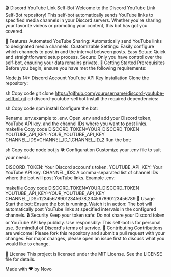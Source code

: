🎬 Discord YouTube Link Self-Bot
Welcome to the Discord YouTube Link Self-Bot repository! This self-bot automatically sends YouTube links to specified media channels in your Discord servers. Whether you're sharing your favorite videos or promoting your content, this bot has got you covered.


🌟 Features
Automated YouTube Sharing: Automatically send YouTube links to designated media channels.
Customizable Settings: Easily configure which channels to post in and the interval between posts.
Easy Setup: Quick and straightforward setup process.
Secure: Only you have control over the self-bot, ensuring your data remains private.
🚀 Getting Started
Prerequisites
Before you begin, ensure you have met the following requirements:

Node.js 14+
Discord Account
YouTube API Key
Installation
Clone the repository:

sh
Copy code
git clone https://github.com/yourusername/discord-youtube-selfbot.git
cd discord-youtube-selfbot
Install the required dependencies:

sh
Copy code
npm install
Configure the bot:

Rename .env.example to .env.
Open .env and add your Discord token, YouTube API key, and the channel IDs where you want to post links.
makefile
Copy code
DISCORD_TOKEN=YOUR_DISCORD_TOKEN
YOUTUBE_API_KEY=YOUR_YOUTUBE_API_KEY
CHANNEL_IDS=CHANNEL_ID_1,CHANNEL_ID_2
Run the bot:

sh
Copy code
node bot.js
🛠️ Configuration
Customize your .env file to suit your needs:

DISCORD_TOKEN: Your Discord account's token.
YOUTUBE_API_KEY: Your YouTube API key.
CHANNEL_IDS: A comma-separated list of channel IDs where the bot will post YouTube links.
Example .env:

makefile
Copy code
DISCORD_TOKEN=YOUR_DISCORD_TOKEN
YOUTUBE_API_KEY=YOUR_YOUTUBE_API_KEY
CHANNEL_IDS=123456789012345678,234567890123456789
🤖 Usage
Start the bot: Ensure the bot is running.
Watch it in action: The bot will automatically post YouTube links at specified intervals in the configured channels.
🔒 Security
Keep your token safe: Do not share your Discord token or YouTube API key publicly.
Use responsibly: This self-bot is for personal use. Be mindful of Discord's terms of service.
🎨 Contributing
Contributions are welcome! Please fork this repository and submit a pull request with your changes. For major changes, please open an issue first to discuss what you would like to change.

📄 License
This project is licensed under the MIT License. See the LICENSE file for details.

Made with ❤️ by Novo

